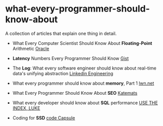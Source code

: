 # what-every-programmer-should-know-about

A collection of articles that explain one thing in detail.

* What Every Computer Scientist Should Know About **Floating-Point** Arithmetic [Oracle](https://docs.oracle.com/cd/E19957-01/806-3568/ncg_goldberg.html)

* **Latency**  Numbers Every Programmer Should Know [Gist](https://gist.github.com/jboner/2841832)

* The **Log**: What every software engineer should know about real-time data's unifying abstraction [Linkedin Engineering](https://engineering.linkedin.com/distributed-systems/log-what-every-software-engineer-should-know-about-real-time-datas-unifying)

* What every programmer should know about **memory**, Part 1 [lwn.net](https://lwn.net/Articles/250967/)

* What Every Programmer Should Know About **SEO** [Katemats](https://katemats.com/what-every-programmer-should-know-about-seo/)

* What every developer should know about **SQL** performance [USE THE INDEX, LUKE](https://use-the-index-luke.com/sql/table-of-contents)

* Coding for **SSD** [code Capsule](http://codecapsule.com/2014/02/12/coding-for-ssds-part-1-introduction-and-table-of-contents/)